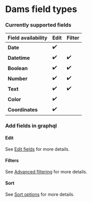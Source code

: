 # Dams field types

### Currently supported fields

| **Field availability** | **Edit** | **Filter** |
|------------------------|----------|------------|
| **Date**               | ✔️       |            |
| **Datetime**           | ✔️       | ✔️         |
| **Boolean**            | ✔️       | ✔️         |
| **Number**             | ✔️       | ✔️         |
| **Text**               | ✔️       | ✔️         |
| **Color**              | ✔️       |            |
| **Coordinates**        | ✔️       |            |


### Add fields in graphql

#### Edit
See [Edit fields](edit-fields.md) for more details.


#### Filters
See [Advanced filtering](advanced-filtering.md) for more details.


#### Sort
See [Sort options](sort-options.md) for more details.


